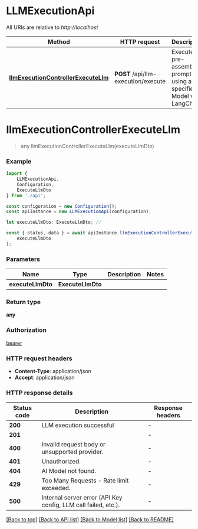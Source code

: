 # LLMExecutionApi

All URIs are relative to *http://localhost*

|Method | HTTP request | Description|
|------------- | ------------- | -------------|
|[**llmExecutionControllerExecuteLlm**](#llmexecutioncontrollerexecutellm) | **POST** /api/llm-execution/execute | Executes a pre-assembled prompt using a specified AI Model via LangChain|

# **llmExecutionControllerExecuteLlm**
> any llmExecutionControllerExecuteLlm(executeLlmDto)


### Example

```typescript
import {
    LLMExecutionApi,
    Configuration,
    ExecuteLlmDto
} from './api';

const configuration = new Configuration();
const apiInstance = new LLMExecutionApi(configuration);

let executeLlmDto: ExecuteLlmDto; //

const { status, data } = await apiInstance.llmExecutionControllerExecuteLlm(
    executeLlmDto
);
```

### Parameters

|Name | Type | Description  | Notes|
|------------- | ------------- | ------------- | -------------|
| **executeLlmDto** | **ExecuteLlmDto**|  | |


### Return type

**any**

### Authorization

[bearer](../README.md#bearer)

### HTTP request headers

 - **Content-Type**: application/json
 - **Accept**: application/json


### HTTP response details
| Status code | Description | Response headers |
|-------------|-------------|------------------|
|**200** | LLM execution successful |  -  |
|**201** |  |  -  |
|**400** | Invalid request body or unsupported provider. |  -  |
|**401** | Unauthorized. |  -  |
|**404** | AI Model not found. |  -  |
|**429** | Too Many Requests - Rate limit exceeded. |  -  |
|**500** | Internal server error (API Key config, LLM call failed, etc.). |  -  |

[[Back to top]](#) [[Back to API list]](../README.md#documentation-for-api-endpoints) [[Back to Model list]](../README.md#documentation-for-models) [[Back to README]](../README.md)

